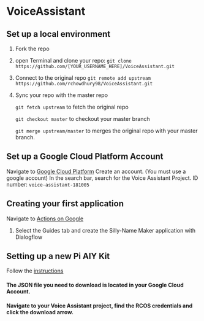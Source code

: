 # VoiceAssistant

## Set up a local environment
1. Fork the repo
2. open Terminal and clone your repo:
   ```git clone https://github.com/[YOUR_USERNAME_HERE]/VoiceAssistant.git```
3. Connect to the original repo
   ```git remote add upstream https://github.com/rchowdhury98/VoiceAssistant.git```
4. Sync your repo with the master repo

   ```git fetch upstream``` to fetch the original repo
   
   ```git checkout master```	to checkout your master branch
   
   ```git merge upstream/master``` to merges the original repo with your master branch.

## Set up a Google Cloud Platform Account
Navigate to [Google Cloud Platform](https://cloud.google.com/) 
Create an account. (You must use a google account)
In the search bar, search for the Voice Assistant Project.
   ID number: ```voice-assistant-181005```

   
## Creating your first application
Navigate to [Actions on Google](https://developers.google.com/actions/)

1. Select the Guides tab and create the Silly-Name Maker application with Dialogflow

## Setting up a new Pi AIY Kit
Follow the [instructions](https://aiyprojects.withgoogle.com/voice)
#### The JSON file you need to download is located in your Google Cloud Account. 
#### Navigate to your Voice Assistant project, find the RCOS credentials and click the download arrow.


